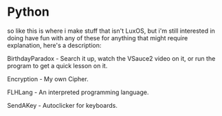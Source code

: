 # Python
so like
this is where i make stuff that isn't LuxOS, but i'm still interested in doing
have fun with any of these
for anything that might require explanation, here's a description:

BirthdayParadox - Search it up, watch the VSauce2 video on it, or run the program to get a quick lesson on it.

Encryption - My own Cipher.

FLHLang - An interpreted programming language.

SendAKey - Autoclicker for keyboards.
